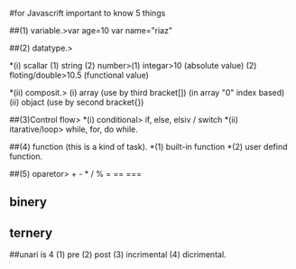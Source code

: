 #for Javascrift important to know 5 things

##(1) variable.>var age=10
		var name="riaz"


##(2) datatype.>

*(i) scallar (1) string (2) number>(1) integar>10 (absolute value) (2) floting/double>10.5 (functional value)

	 
*(ii) composit.> (i) array (use by third bracket[]) (in array "0" index based) (ii) objact (use by second bracket{})


##(3)Control flow> 
*(i) conditional> if, else, elsiv / switch
*(ii) itarative/loop> while, for, do while.


##(4) function (this is a kind of task). 
*(1) built-in function 
*(2) user defind function.


##(5) oparetor> + - * / % = == ===



## binery
## ternery
##unari is 4
(1) pre (2) post (3) incrimental (4) dicrimental.

